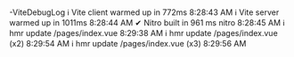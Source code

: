 -ViteDebugLog
ℹ Vite client warmed up in 772ms                                                                                         8:28:43 AM
ℹ Vite server warmed up in 1011ms                                                                                        8:28:44 AM
✔ Nitro built in 961 ms                                                                                            nitro 8:28:45 AM
ℹ hmr update /pages/index.vue                                                                                            8:29:38 AM
ℹ hmr update /pages/index.vue (x2)                                                                                       8:29:54 AM
ℹ hmr update /pages/index.vue (x3)                                                                                       8:29:56 AM
